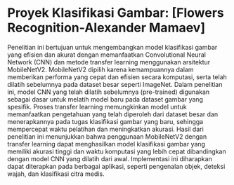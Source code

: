 # Proyek Klasifikasi Gambar: [Flowers Recognition-Alexander Mamaev]
 Penelitian ini bertujuan untuk mengembangkan model klasifikasi gambar yang efisien dan akurat dengan memanfaatkan Convolutional Neural Network (CNN) dan metode transfer learning menggunakan arsitektur MobileNetV2. MobileNetV2 dipilih karena kemampuannya dalam memberikan performa yang cepat dan efisien secara komputasi, serta telah dilatih sebelumnya pada dataset besar seperti ImageNet.  Dalam penelitian ini, model CNN yang telah dilatih sebelumnya (pre-trained) digunakan sebagai dasar untuk melatih model baru pada dataset gambar yang spesifik. Proses transfer learning memungkinkan model untuk memanfaatkan pengetahuan yang telah diperoleh dari dataset besar dan menerapkannya pada tugas klasifikasi gambar yang baru, sehingga mempercepat waktu pelatihan dan meningkatkan akurasi.  Hasil dari penelitian ini menunjukkan bahwa penggunaan MobileNetV2 dengan transfer learning dapat menghasilkan model klasifikasi gambar yang memiliki akurasi tinggi dan waktu komputasi yang lebih cepat dibandingkan dengan model CNN yang dilatih dari awal. Implementasi ini diharapkan dapat diterapkan pada berbagai aplikasi, seperti pengenalan objek, deteksi wajah, dan klasifikasi citra medis.
